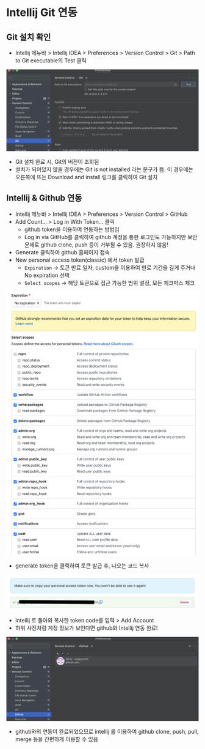# Intellij Git 연동

## Git 설치 확인
- Intellij 메뉴바 > Intellij IDEA > Preferences > Version Control > Git > Path to Git executable의 Test 클릭

![Alt text](./images/08.png)
- Git 설치 완료 시, Git의 버전이 조회됨
- 설치가 되어있지 않을 경우에는 Git is not installed 라는 문구가 뜸. 이 경우에는 오른쪽에 뜨는 Download and install 링크를 클릭하여 Git 설치


## Intellij & Github 연동
- Intellij 메뉴바 > Intellij IDEA > Preferences > Version Control > GitHub
- Add Count... > Log in With Token... 클릭
    - github token을 이용하여 연동하는 방법임
    - Log in via GitHub를 클릭하여 github 계정을 통한 로그인도 가능하지만 보안 문제로 github clone, push 등이 거부될 수 있음. 권장하지 않음!
- Generate 클릭하여 github 홈페이지 접속
- New personal access token(classic) 에서 token 발급
    - `Expiration` -> 토큰 만료 일자, custom을 이용하여 만료 기간을 길게 주거나 No expiration 선택
    - `Select scopes` -> 해당 토큰으로 접근 가능한 범위 설정, 모든 체크박스 체크

![Alt text](./images/09.png)

- generate token을 클릭하여 토큰 발급 후, 나오는 코드 복사

![Alt text](./images/10.png)
- intellij 로 돌아와 복사한 token code를 입력 > Add Account
- 하위 사진처럼 계정 정보가 보인다면 github와 Intellij 연동 완료!

![Alt text](./images/11.png)

- github와의 연동이 완료되었으므로 intellij 를 이용하여 github clone, push, pull, merge 등을 간편하게 이용할 수 있음